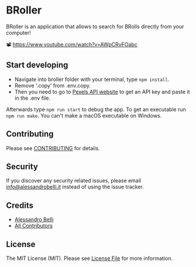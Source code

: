 # BRoller
BRoller is an application that allows to search for BRolls directly from your computer!

📽️ https://www.youtube.com/watch?v=AWpCRvFOabc

## Start developing
- Navigate into broller folder with your terminal, type `npm install`.
- Remove '.copy' from .env.copy.
- Then you need to go to [Pexels API website](https://www.pexels.com/api/) to get an API key and paste it in the .env file.

Afterwards type `npm run start` to debug the app.
To get an executable run `npm run make`. You can't make a macOS executable on Windows.

## Contributing

Please see [CONTRIBUTING](CONTRIBUTING.md) for details.

## Security

If you discover any security related issues, please email info@alessandrobelli.it instead of using the issue tracker.

## Credits

- [Alessandro Belli](https://github.com/AlessandroBelli)
- [All Contributors](../../contributors)

## License

The MIT License (MIT). Please see [License File](LICENSE.md) for more information.
